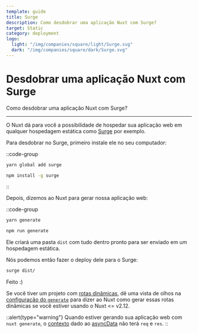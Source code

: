 ```yaml
---
template: guide
title: Surge
description: Como desdobrar uma aplicação Nuxt com Surge?
target: Static
category: deployment
logo:
  light: "/img/companies/square/light/Surge.svg"
  dark: "/img/companies/square/dark/Surge.svg"
---
```

# Desdobrar uma aplicação Nuxt com Surge

Como desdobrar uma aplicação Nuxt com Surge?

---

O Nuxt dá para você a possibilidade de hospedar sua aplicação web em qualquer hospedagem estática como [Surge](https://surge.sh/) por exemplo.

Para desdobrar no Surge, primeiro instale ele no seu computador:

::code-group
```bash [Yarn]
yarn global add surge
```
```bash [NPM]
npm install -g surge
```
::

Depois, dizemos ao Nuxt para gerar nossa aplicação web:

::code-group
```bash [Yarn]
yarn generate
```
```bash [NPM]
npm run generate
```

Ele criará uma pasta `dist` com tudo dentro pronto para ser enviado em um hospedagem estática.

Nós podemos então fazer o deploy dele para o Surge:

```bash
surge dist/
```

Feito :)

Se você tiver um projeto com [rotas dinâmicas](/docs/directory-structure/pages#dynamic-pages), dê uma vista de olhos na [configuração do `generate`](/docs/configuration-glossary/configuration-generate) para dizer ao Nuxt como gerar essas rotas dinâmicas se você estiver usando o Nuxt <= v2.12.

::alert{type="warning"}
Quando estiver gerando sua aplicação web com `nuxt generate`, o [contexto](/docs/internals-glossary/context) dado ao [asyncData](/docs/features/data-fetching) não terá `req` e `res`.
::

